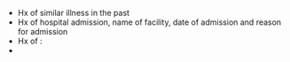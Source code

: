 - Hx of similar illness in the past
- Hx of hospital admission, name of facility, date of admission and reason for admission
- Hx of :
-